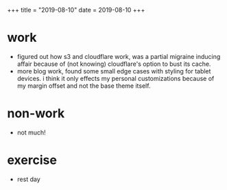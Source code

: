 +++
title = "2019-08-10"
date = 2019-08-10
+++

# work
- figured out how s3 and cloudflare work, was a partial migraine inducing
  affair because of (not knowing) cloudflare's option to bust its cache.
- more blog work, found some small edge cases with styling for tablet
  devices. i think it only effects my personal customizations because of my
  margin offset and not the base theme itself.

# non-work
- not much!

# exercise 
- rest day
